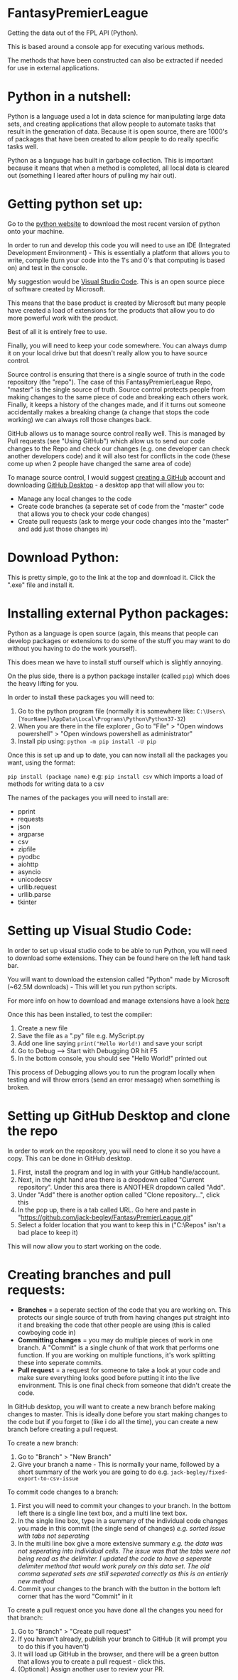 # FantasyPremierLeague
Getting the data out of the FPL API (Python).

This is based around a console app for executing various methods.

The methods that have been constructed can also be extracted if needed for use in external applications.

# Python in a nutshell:

Python is a language used a lot in data science for manipulating large data sets, and creating applications that allow people to automate tasks that result in the generation of data. Because it is open source, there are 1000's of packages that have been created to allow people to do really specific tasks well.

Python as a language has built in garbage collection. This is important because it means that when a method is completed, all local data is cleared out (something I leared after hours of pulling my hair out). 

# Getting python set up:
Go to the [python website](https://www.python.org/downloads/) to download the most recent version of python onto your machine.

In order to run and develop this code you will need to use an IDE (Integrated Development Environment) - This is essentially a platform that allows you to write, compile (turn your code into the 1's and 0's that computing is based on) and test in the console.

My suggestion would be [Visual Studio Code](https://code.visualstudio.com/download). This is an open source piece of software created by Microsoft.

This means that the base product is created by Microsoft but many people have created a load of extensions for the products that allow you to do more powerful work with the product.

Best of all it is entirely free to use.

Finally, you will need to keep your code somewhere. You can always dump it on your local drive but that doesn't really allow you to have source control.

Source control is ensuring that there is a single source of truth in the code repository (the "repo"). 
The case of this FantasyPremierLeague Repo,  "master" is the single source of truth.
Source control protects people from making changes to the same piece of code and breaking each others work. 
Finally, it keeps a history of the changes made, and if it turns out someone accidentally makes a breaking change (a change that stops the code working) we can always roll those changes back.

GitHub allows us to manage source control really well. 
This is managed by Pull requests (see "Using GitHub") which allow us to send our code changes to the Repo and check our changes (e.g. one developer can check another developers code) and it will also test for conflicts in the code (these come up when 2 people have changed the same area of code)

To manage source control, I would suggest [creating a GitHub](https://github.com/join) account and downloading [GitHub Desktop](https://desktop.github.com/) - a desktop app that will allow you to:
* Manage any local changes to the code
* Create code branches (a seperate set of code from the "master" code that allows you to check your code changes)
* Create pull requests (ask to merge your code changes into the "master" and add just those changes in)

# Download Python:

This is pretty simple, go to the link at the top and download it. Click the ".exe" file and install it.

# Installing external Python packages:

Python as a language is open source (again, this means that people can develop packages or extensions to do some of the stuff you may want to do without you having to do the work yourself).

This does mean we have to install stuff ourself which is slightly annoying.

On the plus side, there is a python package installer (called ```pip```) which does the heavy lifting for you.

In order to install these packages you will need to:
1) Go to the python program file (normally it is somewhere like: ```C:\Users\[YourName]\AppData\Local\Programs\Python\Python37-32```)
2) When you are there in the file explorer , Go to "File" > "Open windows powershell" > "Open windows powershell as administrator"
3) Install pip using: ```python -m pip install -U pip```

Once this is set up and up to date, you can now install all the packages you want, using the format:

```pip install (package name)``` e.g: ```pip install csv``` which imports a load of methods for writing data to a csv

The names of the packages you will need to install are:
* pprint
* requests
* json
* argparse
* csv 
* zipfile
* pyodbc
* aiohttp
* asyncio
* unicodecsv
* urllib.request
* urllib.parse
* tkinter

# Setting up Visual Studio Code:

In order to set up visual studio code to be able to run Python, you will need to download some extensions. They can be found here on the left hand task bar.

You will want to download the extension called "Python" made by Microsoft (~62.5M downloads) - This will let you run python scripts.

For more info on how to download and manage extensions have a look [here](https://code.visualstudio.com/docs/editor/extension-gallery)

Once this has been installed, to test the compiler:
1) Create a new file
2) Save the file as a ".py" file e.g. MyScript.py
3) Add one line saying ```print("Hello World!)``` and save your script
4) Go to Debug --> Start with Debugging OR hit F5
5) In the bottom console, you should see "Hello World!" printed out

This process of Debugging allows you to run the program locally when testing and will throw errors (send an error message) when something is broken.

# Setting up GitHub Desktop and clone the repo

In order to work on the repository, you will need to clone it so you have a copy. This can be done in GitHub desktop.

1) First, install the program and log in with your GitHub handle/account.
2) Next, in the right hand area there is a dropdown called "Current repository". Under this area there is ANOTHER dropdown called "Add".
3) Under "Add" there is another option called "Clone repository...", click this
4) In the pop up, there is a tab called URL. Go here and paste in "https://github.com/jack-begley/FantasyPremierLeague.git"
5) Select a folder location that you want to keep this in ("C:\Repos" isn't a bad place to keep it)

This will now allow you to start working on the code.

# Creating branches and pull requests:
* **Branches** = a seperate section of the code that you are working on. This protects our single source of truth from having changes put straight into it and breaking the code that other people are using (this is called cowboying code in)
* **Committing changes** = you may do multiple pieces of work in one branch. A "Commit" is a single chunk of that work that performs one function. If you are working on multiple functions, it's work splitting these into seperate commits.
* **Pull request** = a request for someone to take a look at your code and make sure everything looks good before putting it into the live environment. This is one final check from someone that didn't create the code.

In GitHub desktop, you will want to create a new branch before making changes to master. This is ideally done before you start making changes to the code but if you forget to (like i do all the time), you can create a new branch before creating a pull request.

To create a new branch:
1) Go to "Branch" > "New Branch"
2) Give your branch a name - This is normally your name, followed by a short summary of the work you are going to do
  e.g. ```jack-begley/fixed-export-to-csv-issue```
  
To commit code changes to a branch:
1) First you will need to commit your changes to your branch. In the bottom left there is a single line text box, and a multi line text box.
2) In the single line box, type in a summary of the individual code changes you made in this commit (the single send of changes)
  *e.g. sorted issue with tabs not seperating*
3) In the multi line box give a more extensive summary
  *e.g. the data was not seperating into individual cells. The issue was that the tabs were not being read as the delimiter. I updated the code to have a seperate delimiter method that would work purely on this data set. The old comma seperated sets are still seperated correctly as this is an entierly new method*
4) Commit your changes to the branch with the button in the bottom left corner that has the word "Commit" in it

To create a pull request once you have done all the changes you need for that branch:
1) Go to "Branch" > "Create pull request"
2) If you haven't already, publish your branch to GitHub (it will prompt you to do this if you haven't)
3) It will load up GitHub in the browser, and there will be a green button that allows you to create a pull request - click this.
4) (Optional:) Assign another user to review your PR.

